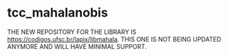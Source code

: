 # tcc_mahalanobis

THE NEW REPOSITORY FOR THE LIBRARY IS https://codigos.ufsc.br/lapix/libmahala. THIS ONE IS NOT BEING UPDATED ANYMORE AND WILL HAVE MINIMAL SUPPORT.
